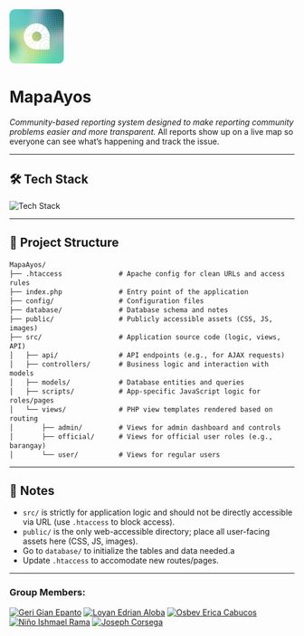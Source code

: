 <img src="./public/img/favicon.png" alt="logo" width="96">

# MapaAyos

*Community-based reporting system designed to make reporting community problems easier and more transparent.*
All reports show up on a live map so everyone can see what’s happening and track the issue.

---

## 🛠 Tech Stack

![Tech Stack](https://skills-icons.vercel.app/api/icons?i=html,js,css,php,xampp,mysql,bootstrap)

---

## 📁 Project Structure

```
MapaAyos/
├── .htaccess              # Apache config for clean URLs and access rules
├── index.php              # Entry point of the application
├── config/                # Configuration files
├── database/              # Database schema and notes
├── public/                # Publicly accessible assets (CSS, JS, images)
├── src/                   # Application source code (logic, views, API)
│   ├── api/               # API endpoints (e.g., for AJAX requests)
│   ├── controllers/       # Business logic and interaction with models
│   ├── models/            # Database entities and queries
│   ├── scripts/           # App-specific JavaScript logic for roles/pages
│   └── views/             # PHP view templates rendered based on routing
│       ├── admin/         # Views for admin dashboard and controls
│       ├── official/      # Views for official user roles (e.g., barangay)
│       └── user/          # Views for regular users
```

---

## 📌 Notes

- `src/` is strictly for application logic and should not be directly accessible via URL (use `.htaccess` to block access).
- `public/` is the only web-accessible directory; place all user-facing assets here (CSS, JS, images).
- Go to `database/` to initialize the tables and data needed.a
- Update `.htaccess` to accomodate new routes/pages.

---

### Group Members:

[![Geri Gian Epanto](https://github.com/gian-gg.png?size=48 "Geri Gian Epanto")](https://github.com/gian-gg) [![Loyan Edrian Aloba](https://github.com/AlobaLoy.png?size=48 "Loyan Edrian Aloba")](https://github.com/AlobaLoy) [![Osbev Erica Cabucos](https://github.com/osbev.png?size=48 "Osbev Erica Cabucos")](https://github.com/osbev) [![Niño Ishmael Rama](https://github.com/NinoRama.png?size=48 "Niño Ishmael Rama")](https://github.com/NinoRama) [![Joseph Corsega](https://github.com/watsonjph.png?size=48 "Joseph Corsega")](https://github.com/watsonjph)
